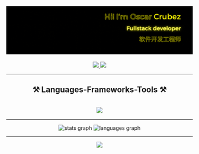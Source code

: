 <!-- BANNER -->
<div align="center">
  <img src="https://raw.githubusercontent.com/oscarcrubez/Profile-Readme-Images/main/v.1%20AMB%20CANTONADES%20crubez%20Copia%20de%20banner%20github%20(1000%20x%20350%20px)%20(1000%20x%20260%20px).gif" alt="Texto alternativo"/>
</div>

<br/>

<!-- BUTTONS AND SM -->
<div align="center">
  <a href="mailto:oscar.crubez@gmail.com">
    <img src="https://img.shields.io/badge/Gmail-333333?style=for-the-badge&logo=gmail&logoColor=red" height="35" />
  </a>  
  <a href="https://www.linkedin.com/in/oscar-cruañas-gonzalbez-23a769205">
    <img src="https://img.shields.io/badge/LinkedIn-0077B5?style=for-the-badge&logo=linkedin&logoColor=white" height="35" />
  </a>
</div>

  <hr/>

<!-- LANGUAGES AND TOOLS -->
<h2 align="center">⚒️ Languages-Frameworks-Tools ⚒️</h2>
<br/>
<div align="center">
    <img src="https://skillicons.dev/icons?i=java,python,html,css,astro,mysql,linux,bash,git,github,vscode" />
    <br>
</div>

<hr/>

<!-- STATS -->
<div align="center">
  <img src="https://github-readme-stats.vercel.app/api?username=oscarcrubez&hide_title=false&hide_rank=false&show_icons=true&include_all_commits=true&count_private=true&disable_animations=false&rank_icon=github&theme=highcontrast&locale=en&hide_border=true" height="160" alt="stats graph"  />
  <img src="https://github-readme-stats.vercel.app/api/top-langs?username=oscarcrubez&locale=en&hide_title=false&layout=compact&card_width=320&langs_count=5&theme=highcontrast&hide_border=true" height="160" alt="languages graph"  />
</div>

<hr/>

<!-- TXS FOR VISITING -->
<div align="center">
  <img src="https://img.shields.io/badge/Thanks%20for%20visiting-black?style=for-the-badge&logo=github&labelColor=yellow" height="35" />
</div>




